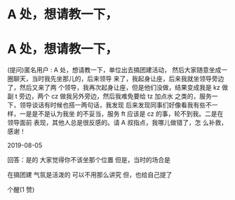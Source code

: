 # A 处，想请教一下，

# A 处，想请教一下，

(提问)匿名用户 : A 处，想请教一下，单位出去搞团建活动， 然后大家随意坐成一圈聊天，当时我先坐那儿的，后来领导 来了，我起身让座，后来我就坐领导旁边了，然后又来了两 个领导，我再次起身让座，但是他们没做，结果变成我是 kz 做副 t 旁边，两个 cz 做我另外旁边，然后我难免要给 tz 加点水 之类的，服务一下，领导谈话有时候也搭一两句话，我发现 后来发现同事们好像看我有些不一样，一是是不是认为我坐 的不妥当，服务 ft 应该是 cz 的事，轮不到我。二是在领导面前 表现，其他人总是很反感的。请 A 叔指点，我哪儿做错了，怎 么补救，感谢！

2019-08-05

回答：是的 大家觉得你不该坐那个位置 但是，当时的场合是

在搞团建 气氛是活泼的 可以不用那么讲究 但，也给自己提了

个醒(1 赞)
